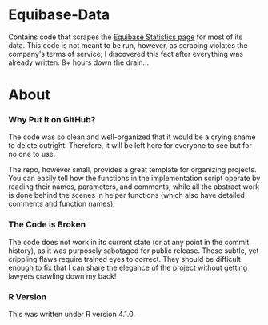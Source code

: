 # Equibase-Data
Contains code that scrapes the [Equibase Statistics page](https://www.equibase.com/stats/View.cfm?tf=year&tb=horse) for most of its data. This code is not meant to be run, however, as scraping violates the company's terms of service; I discovered this fact after everything was already written. 8+ hours down the drain...

# About
### Why Put it on GitHub?
The code was so clean and well-organized that it would be a crying shame to delete outright. Therefore, it will be left here for everyone to see but for no one to use.

The repo, however small, provides a great template for organizing projects. You can easily tell how the functions in the implementation script operate by reading their names, parameters, and comments, while all the abstract work is done behind the scenes in helper functions (which also have detailed comments and function names).

### The Code is Broken
The code does not work in its current state (or at any point in the commit history), as it was purposely sabotaged for public release. These subtle, yet crippling flaws require trained eyes to correct. They should be difficult enough to fix that I can share the elegance of the project without getting lawyers crawling down my back!

### R Version
This was written under R version 4.1.0.